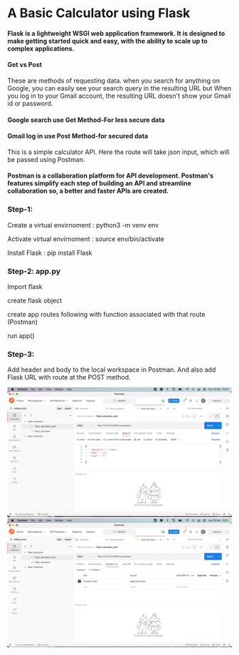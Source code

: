 
# A Basic Calculator using Flask

#### Flask is a lightweight WSGI web application framework. It is designed to make getting started quick and easy, with the ability to scale up to complex applications.

#### Get vs Post
These are methods of requesting data.
when you search for anything on Google, you can easily see your search query in the resulting URL but When you log in to your Gmail account, the resulting URL doesn't show your Gmail id or password.
#### Google search use Get Method-For less secure data 
#### Gmail log in use Post Method-for secured data

This is a simple calculator API. Here the route will take json input, which will be passed using Postman.

#### Postman is a collaboration platform for API development. Postman's features simplify each step of building an API and streamline collaboration so, a better and faster APIs are created.

### Step-1:
Create a virtual envirnoment : python3 -m venv env

Activate virtual envirnoment : source env/bin/activate

Install Flask : pip install Flask

### Step-2: app.py
Import flask

create flask object

create app routes following with function associated with that route (Postman)

run app()

### Step-3:
Add header and body to the local workspace in Postman.
And also add Flask URL with route at the POST method.

<img src="images/Postman_body.png" width="900">

<img src="images/Postman_header.png" width="900">





